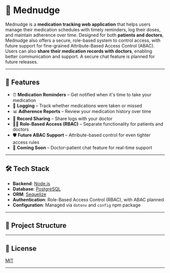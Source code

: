 
# 💊 Mednudge

Mednudge is a **medication tracking web application** that helps users manage their medication schedules with timely reminders, log their doses, and maintain adherence over time. Designed for both **patients and doctors**, Mednudge also offers a secure, role-based system to control access, with future support for fine-grained Attribute-Based Access Control (ABAC). Users can also **share their medication records with doctors**, enabling better communication and support. A secure chat feature is planned for future releases.

---

## 🚀 Features

- ⏰ **Medication Reminders** – Get notified when it's time to take your medication
- 🧾 **Logging** – Track whether medications were taken or missed
- 📊 **Adherence Reports** – Review your medication history over time
- 🔄 **Record Sharing** – Share logs with your doctor
- 🧑‍⚕️ **Role-Based Access (RBAC)** – Separate functionality for patients and doctors
- 🛡️ **Future ABAC Support** – Attribute-based control for even tighter access rules
- 💬 **Coming Soon** – Doctor-patient chat feature for real-time support
----------------------------------------------------------------------------

## 🛠️ Tech Stack

- **Backend**: [Node.js](https://nodejs.org/)
- **Database**: [PostgreSQL](https://www.postgresql.org/)
- **ORM**: [Sequelize](https://sequelize.org/)
- **Authentication**: Role-Based Access Control (RBAC), with ABAC planned
- **Configuration**: Managed via `dotenv` and `config` npm package

-----------------------------------------------------------------------------

## 📁 Project Structure


---------------------------------------------------------------------------

## 📄 License

[MIT](LICENSE)

---------------------------------------------------------------------------

